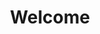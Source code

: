 ---
home: true
icon: home
title: Welcome
heroImage: ./android-chrome-512x512.png
heroFullScreen: true
heroText: Know No Evil
tagline: Learn quickly, forget quickly, learn again!
actions:
  - text: Bachelor
    link: ./bachelor/
    type: primary

  - text: Master
    link: ./master/
    type: primary
  
  - text: Other
    link: ./other/
    type: secondary
---